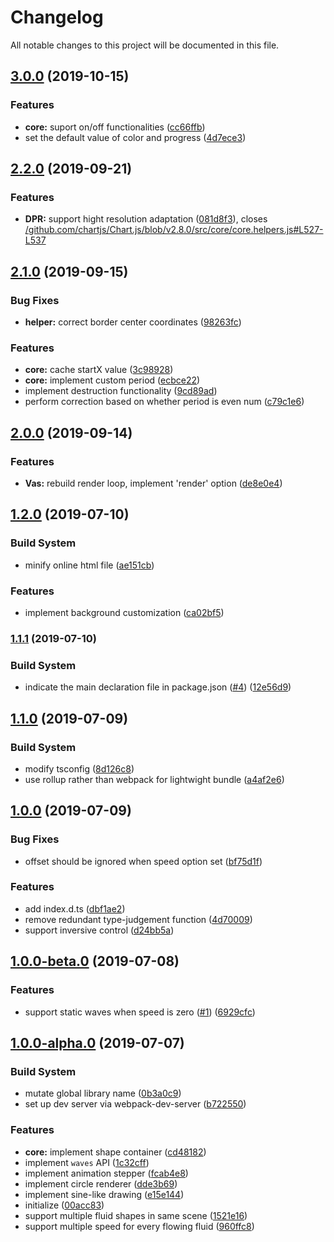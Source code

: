 # Changelog

All notable changes to this project will be documented in this file.

## [3.0.0](https://github.com/lbwa/vas.js/compare/v2.2.0...v3.0.0) (2019-10-15)


### Features

* **core:** suport on/off functionalities ([cc66ffb](https://github.com/lbwa/vas.js/commit/cc66ffb10d7b753579fa7d4ad170066e96fef5e1))
* set the default value of color and progress ([4d7ece3](https://github.com/lbwa/vas.js/commit/4d7ece38a24a5b8bfa52f044176ac8127075a96c))

## [2.2.0](https://github.com/lbwa/vas.js/compare/v2.1.0...v2.2.0) (2019-09-21)


### Features

* **DPR:** support hight resolution adaptation ([081d8f3](https://github.com/lbwa/vas.js/commit/081d8f3)), closes [/github.com/chartjs/Chart.js/blob/v2.8.0/src/core/core.helpers.js#L527-L537](https://github.com/lbwa//github.com/chartjs/Chart.js/blob/v2.8.0/src/core/core.helpers.js/issues/L527-L537)

## [2.1.0](https://github.com/lbwa/vas.js/compare/v2.0.0...v2.1.0) (2019-09-15)


### Bug Fixes

* **helper:** correct border center coordinates ([98263fc](https://github.com/lbwa/vas.js/commit/98263fc))


### Features

* **core:** cache startX value ([3c98928](https://github.com/lbwa/vas.js/commit/3c98928))
* **core:** implement custom period ([ecbce22](https://github.com/lbwa/vas.js/commit/ecbce22))
* implement destruction functionality ([9cd89ad](https://github.com/lbwa/vas.js/commit/9cd89ad))
* perform correction based on whether period is even num ([c79c1e6](https://github.com/lbwa/vas.js/commit/c79c1e6))

## [2.0.0](https://github.com/lbwa/vas.js/compare/v1.2.0...v2.0.0) (2019-09-14)


### Features

* **Vas:** rebuild render loop, implement 'render' option ([de8e0e4](https://github.com/lbwa/vas.js/commit/de8e0e4))

## [1.2.0](https://github.com/lbwa/vas.js/compare/v1.1.1...v1.2.0) (2019-07-10)


### Build System

* minify online html file ([ae151cb](https://github.com/lbwa/vas.js/commit/ae151cb))


### Features

* implement background customization ([ca02bf5](https://github.com/lbwa/vas.js/commit/ca02bf5))



### [1.1.1](https://github.com/lbwa/vas.js/compare/v1.1.0...v1.1.1) (2019-07-10)


### Build System

* indicate the main declaration file in package.json ([#4](https://github.com/lbwa/vas.js/issues/4)) ([12e56d9](https://github.com/lbwa/vas.js/commit/12e56d9))



## [1.1.0](https://github.com/lbwa/vas.js/compare/v1.0.0...v1.1.0) (2019-07-09)


### Build System

* modify tsconfig ([8d126c8](https://github.com/lbwa/vas.js/commit/8d126c8))
* use rollup rather than webpack for lightwight bundle ([a4af2e6](https://github.com/lbwa/vas.js/commit/a4af2e6))



## [1.0.0](https://github.com/lbwa/vas.js/compare/v1.0.0-beta.0...v1.0.0) (2019-07-09)


### Bug Fixes

* offset should be ignored when speed option set ([bf75d1f](https://github.com/lbwa/vas.js/commit/bf75d1f))


### Features

* add index.d.ts ([dbf1ae2](https://github.com/lbwa/vas.js/commit/dbf1ae2))
* remove redundant type-judgement function ([4d70009](https://github.com/lbwa/vas.js/commit/4d70009))
* support inversive control ([d24bb5a](https://github.com/lbwa/vas.js/commit/d24bb5a))



## [1.0.0-beta.0](https://github.com/lbwa/vas.js/compare/v1.0.0-alpha.0...v1.0.0-beta.0) (2019-07-08)


### Features

* support static waves when speed is zero ([#1](https://github.com/lbwa/vas.js/issues/1)) ([6929cfc](https://github.com/lbwa/vas.js/commit/6929cfc))



## [1.0.0-alpha.0](https://github.com/lbwa/vas.js/compare/v0.4.1...v1.0.0-alpha.0) (2019-07-07)


### Build System

* mutate global library name ([0b3a0c9](https://github.com/lbwa/vas.js/commit/0b3a0c9))
* set up dev server via webpack-dev-server ([b722550](https://github.com/lbwa/vas.js/commit/b722550))


### Features

* **core:** implement shape container ([cd48182](https://github.com/lbwa/vas.js/commit/cd48182))
* implement `waves` API ([1c32cff](https://github.com/lbwa/vas.js/commit/1c32cff))
* implement animation stepper ([fcab4e8](https://github.com/lbwa/vas.js/commit/fcab4e8))
* implement circle renderer ([dde3b69](https://github.com/lbwa/vas.js/commit/dde3b69))
* implement sine-like drawing ([e15e144](https://github.com/lbwa/vas.js/commit/e15e144))
* initialize ([00acc83](https://github.com/lbwa/vas.js/commit/00acc83))
* support multiple fluid shapes in same scene ([1521e16](https://github.com/lbwa/vas.js/commit/1521e16))
* support multiple speed for every flowing fluid ([960ffc8](https://github.com/lbwa/vas.js/commit/960ffc8))
